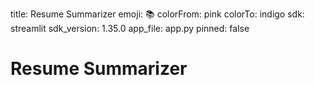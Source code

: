 title: Resume Summarizer
emoji: 📚
colorFrom: pink
colorTo: indigo
sdk: streamlit
sdk_version: 1.35.0
app_file: app.py
pinned: false

# Resume Summarizer